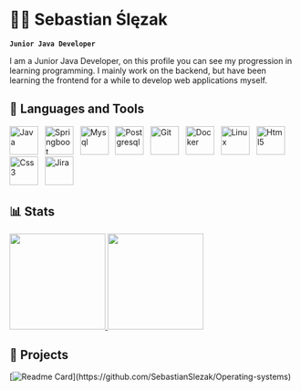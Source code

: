 # 👨‍💻 Sebastian Ślęzak

**`Junior Java Developer`**

I am a Junior Java Developer, on this profile you can see my progression in learning programming. I mainly work on the backend, but have been learning the frontend for a while to develop web applications myself.

## 📖 Languages and Tools

<p algin="left">
  <img alt="Java" title="Java" width="50px" src="https://cdn.jsdelivr.net/gh/devicons/devicon/icons/java/java-original.svg" />&nbsp;&nbsp;
  <img alt="Springboot" title="Springboot" width="50px" src="https://cdn.jsdelivr.net/gh/devicons/devicon/icons/spring/spring-original.svg" />&nbsp;&nbsp;
  <img alt="Mysql" title="Mysql" width="50px" src="https://cdn.jsdelivr.net/gh/devicons/devicon/icons/mysql/mysql-original.svg" />&nbsp;&nbsp;
  <img alt="Postgresql" title="Postgresql" width="50px" src="https://cdn.jsdelivr.net/gh/devicons/devicon/icons/postgresql/postgresql-original.svg"/>&nbsp;&nbsp;
  <img alt="Git" title="Git" width="50px" src="https://cdn.jsdelivr.net/gh/devicons/devicon/icons/git/git-original.svg" />&nbsp;&nbsp;
  <img alt="Docker" title="Docker" width="50px" src="https://cdn.jsdelivr.net/gh/devicons/devicon/icons/docker/docker-original.svg" />&nbsp;&nbsp;        
  <img alt="Linux" title="Linux" width="50px" src="https://cdn.jsdelivr.net/gh/devicons/devicon/icons/linux/linux-original.svg" />&nbsp;&nbsp;
  <img alt="Html5" title="Html5" width="50px" src="https://cdn.jsdelivr.net/gh/devicons/devicon/icons/html5/html5-original.svg" />&nbsp;&nbsp;
  <img alt="Css3" title="Css3" width="50px" src="https://cdn.jsdelivr.net/gh/devicons/devicon/icons/css3/css3-original.svg" />&nbsp;&nbsp;
  <img alt="Jira" title="Jira" width="50px" src="https://cdn.jsdelivr.net/gh/devicons/devicon/icons/jira/jira-original.svg" />&nbsp;&nbsp;        
  
## 📊 Stats
  
<a href="https://github.com/SebastianSlezak">
  <img height="168,5em" src="https://github-readme-stats.vercel.app/api?username=SebastianSlezak&show_icons=true&theme=tokyonight"/>
  <img height="168,5em" src="https://github-readme-stats.vercel.app/api/top-langs/?username=SebastianSlezak&layout=compact&langs_count=7&theme=tokyonight"/>
</a>

## 🔨 Projects

[![Readme Card](https://github-readme-stats.vercel.app/api/pin/?username=SebastianSlezak&repo=Operating-systems&show_icons=true&theme=tokyonight&layout=black")](https://github.com/SebastianSlezak/Operating-systems)
<!--[![Readme Card](https://github-readme-stats.vercel.app/api/pin/?username=SebastianSlezak&repo=Slite-clone&show_icons=true&theme=tokyonight&layout=black")](https://github.com/SebastianSlezak/Slite-clone)-->
